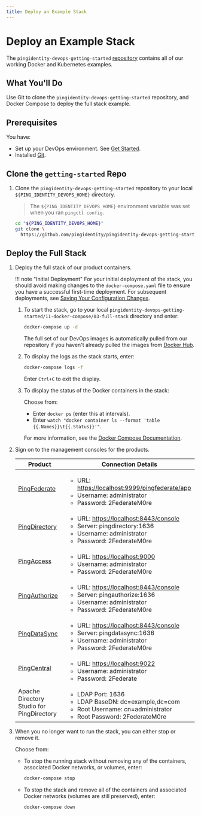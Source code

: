```yaml
---
title: Deploy an Example Stack
---
```

# Deploy an Example Stack

The `pingidentity-devops-getting-started` [repository](https://github.com/pingidentity/pingidentity-devops-getting-started) contains all of our working Docker and Kubernetes examples.

## What You'll Do

Use Git to clone the `pingidentity-devops-getting-started` repository, and Docker Compose to deploy the full stack example.

## Prerequisites

You have:

* Set up your DevOps environment. See [Get Started](../get-started/getStarted.md).
* Installed [Git](https://git-scm.com/downloads).

## Clone the `getting-started` Repo

1. Clone the `pingidentity-devops-getting-started` repository to your local `${PING_IDENTITY_DEVOPS_HOME}` directory.

    > The `${PING_IDENTITY_DEVOPS_HOME}` environment variable was set when you ran `pingctl config`.

    ```sh
    cd "${PING_IDENTITY_DEVOPS_HOME}"
    git clone \
      https://github.com/pingidentity/pingidentity-devops-getting-started.git
    ```

## Deploy the Full Stack

1. Deploy the full stack of our product containers.

    !!! note "Initial Deployment"
        For your initial deployment of the stack, you should avoid making changes to the `docker-compose.yaml` file to ensure you have a successful first-time deployment. For subsequent deployments, see [Saving Your Configuration Changes](../how-to/saveConfigs.md).

    1. To start the stack, go to your local `pingidentity-devops-getting-started/11-docker-compose/03-full-stack` directory and enter:

        ```sh
        docker-compose up -d
        ```

        The full set of our DevOps images is automatically pulled from our repository if you haven't already pulled the images from [Docker Hub](https://hub.docker.com/u/pingidentity/).

    1. To display the logs as the stack starts, enter:

        ```sh
        docker-compose logs -f
        ```

        Enter `Ctrl+C` to exit the display.

    1. To display the status of the Docker containers in the stack:

       Choose from:

       * Enter `docker ps` (enter this at intervals).
       * Enter `watch "docker container ls --format 'table {{.Names}}\t{{.Status}}'"`.

       For more information, see the [Docker Compose Documentation](https://docs.docker.com/compose/).

1. Sign on to the management consoles for the products.

    | Product | Connection Details |
    | --- | --- |
    | [PingFederate](https://localhost:9999/pingfederate/app) | <ul> <li>URL: [https://localhost:9999/pingfederate/app](https://localhost:9999/pingfederate/app)</li><li>Username: administrator</li><li>Password: 2FederateM0re</li></ul> |
    | [PingDirectory](https://localhost:8443/console) | <ul><li>URL: [https://localhost:8443/console](https://localhost:8443/console)</li><li>Server: pingdirectory:1636</li><li>Username: administrator</li><li>Password: 2FederateM0re</li></ul> |
    | [PingAccess](https://localhost:9000) | <ul><li>URL: [https://localhost:9000](https://localhost:9000)</li><li>Username: administrator</li><li>Password: 2FederateM0re</li></ul> |
    | [PingAuthorize](https://localhost:8443/console) | <ul><li>URL: [https://localhost:8443/console](https://localhost:8443/console)</li><li>Server: pingauthorize:1636</li><li>Username: administrator</li><li>Password: 2FederateM0re</li></ul> |
    | [PingDataSync](https://localhost:8443/console) | <ul><li>URL: [https://localhost:8443/console](https://localhost:8443/console)</li><li>Server: pingdatasync:1636</li><li>Username: administrator</li><li>Password: 2FederateM0re</li></ul> |
    | [PingCentral](https://localhost:9022) | <ul><li>URL: [https://localhost:9022](https://localhost:9022)</li><li>Username: administrator</li><li>Password: 2Federate</li></ul> |
    | Apache Directory Studio for PingDirectory |<ul> <li>LDAP Port: 1636</li><li>LDAP BaseDN: dc=example,dc=com</li><li>Root Username: cn=administrator</li><li>Root Password: 2FederateM0re</li></ul> |

1. When you no longer want to run the stack, you can either stop or remove it.

    Choose from:

    * To stop the running stack without removing any of the containers, associated Docker networks, or volumes, enter:

        ```sh
        docker-compose stop
        ```

    * To stop the stack and remove all of the containers and associated Docker networks (volumes are still preserved), enter:

        ```sh
        docker-compose down
        ```
